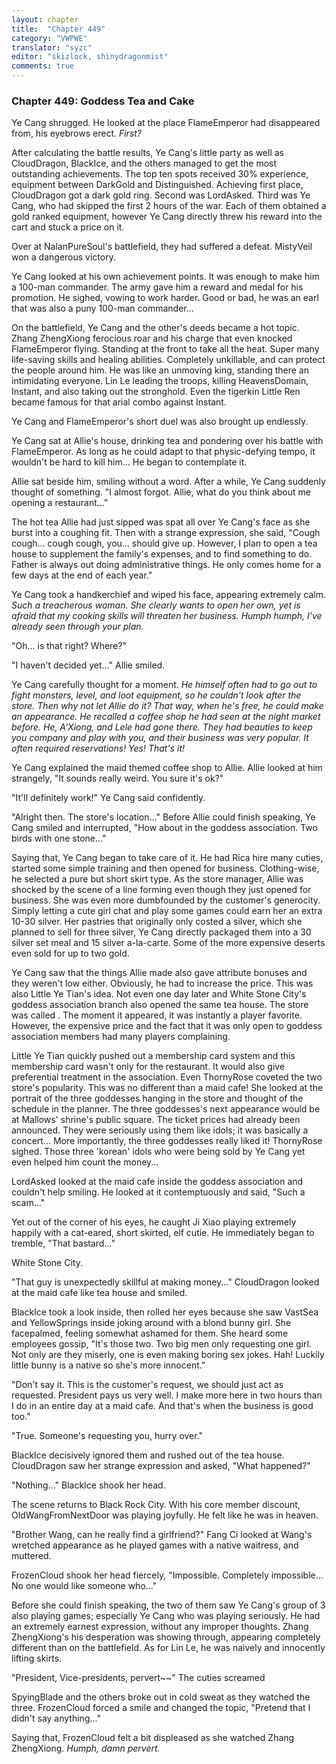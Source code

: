 ```yaml
---
layout: chapter
title:  "Chapter 449"
category: "VWPWE"
translator: "syzc"
editor: "skizlock, shinydragonmist"
comments: true
---
```


### Chapter 449: Goddess Tea and Cake

Ye Cang shrugged. He looked at the place FlameEmperor had disappeared from, his eyebrows erect. *First?*

After calculating the battle results, Ye Cang's little party as well as CloudDragon, BlackIce, and the others managed to get the most outstanding achievements. The top ten spots received 30% experience, equipment between DarkGold and Distinguished. Achieving first place, CloudDragon got a dark gold ring. Second was LordAsked. Third was Ye Cang, who had skipped the first 2 hours of the war. Each of them obtained a gold ranked equipment, however Ye Cang directly threw his reward into the cart and stuck a price on it.

Over at NalanPureSoul's battlefield, they had suffered a defeat. MistyVeil won a dangerous victory.

Ye Cang looked at his own achievement points. It was enough to make him a 100-man commander. The army gave him a reward and medal for his promotion. He sighed, vowing to work harder. Good or bad, he was an earl that was also a puny 100-man commander...

On the battlefield, Ye Cang and the other's deeds became a hot topic. Zhang ZhengXiong ferocious roar and his charge that even knocked FlameEmperor flying. Standing at the front to take all the heat. Super many life-saving skills and healing abilities. Completely unkillable, and can protect the people around him. He was like an unmoving king, standing there an intimidating everyone. Lin Le leading the troops, killing HeavensDomain, Instant, and also taking out the stronghold. Even the tigerkin Little Ren became famous for that arial combo against Instant.

Ye Cang and FlameEmperor's short duel was also brought up endlessly.

Ye Cang sat at Allie's house, drinking tea and pondering over his battle with FlameEmperor. As long as he could adapt to that physic-defying tempo, it wouldn't be hard to kill him... He began to contemplate it.

Allie sat beside him, smiling without a word. After a while, Ye Cang suddenly thought of something. "I almost forgot. Allie, what do you think about me opening a restaurant..."

The hot tea Allie had just sipped was spat all over Ye Cang's face as she burst into a coughing fit. Then with a strange expression, she said, "Cough cough... cough cough, you... should give up. However, I plan to open a tea house to supplement the family's expenses, and to find something to do. Father is always out doing administrative things. He only comes home for a few days at the end of each year."

Ye Cang took a handkerchief and wiped his face, appearing extremely calm. *Such a treacherous woman. She clearly wants to open her own, yet is afraid that my cooking skills will threaten her business. Humph humph, I've already seen through your plan.* 

"Oh... is that right? Where?" 

"I haven't decided yet..." Allie smiled.

Ye Cang carefully thought for a moment. *He himself often had to go out to fight monsters, level, and loot equipment, so he couldn't look after the store. Then why not let Allie do it? That way, when he's free, he could make an appearance. He recalled a coffee shop he had seen at the night market before. He, A'Xiong, and Lele had gone there. They had beauties to keep you company and play with you, and their business was very popular. It often required reservations! Yes! That's it!*

Ye Cang explained the maid themed coffee shop to Allie. Allie looked at him strangely, "It sounds really weird. You sure it's ok?"

"It'll definitely work!" Ye Cang said confidently.

"Alright then. The store's location..." Before Allie could finish speaking, Ye Cang smiled and interrupted, "How about in the goddess association. Two birds with one stone..."

Saying that, Ye Cang began to take care of it. He had Rica hire many cuties, started some simple training and then opened for business. Clothing-wise, he selected a pure but short skirt type. As the store manager, Allie was shocked by the scene of a line forming even though they just opened for business. She was even more dumbfounded by the customer's generocity. Simply letting a cute girl chat and play some games could earn her an extra 10-30 silver. Her pastries that originally only costed a silver, which she planned to sell for three silver, Ye Cang directly packaged them into a 30 silver set meal and 15 silver a-la-carte. Some of the more expensive deserts even sold for up to two gold.

Ye Cang saw that the things Allie made also gave attribute bonuses and they weren't low either. Obviously, he had to increase the price. This was also Little Ye Tian's idea. Not even one day later and White Stone City's goddess association branch also opened the same tea house. The store was called <Goddess Tea and Cake>. The moment it appeared, it was instantly a player favorite. However, the expensive price and the fact that it was only open to goddess association members had many players complaining.

Little Ye Tian quickly pushed out a membership card system and this membership card wasn't only for the restaurant. It would also give preferential treatment in the association. Even ThornyRose coveted the two store's popularity. This was no different than a maid cafe! She looked at the portrait of the three goddesses hanging in the store and thought of the schedule in the planner. The three goddesses's next appearance would be at Mallows' shrine's public square. The ticket prices had already been announced. They were seriously using them like idols; it was basically a concert... More importantly, the three goddesses really liked it! ThornyRose sighed. Those three 'korean' idols who were being sold by Ye Cang yet even helped him count the money...

LordAsked looked at the maid cafe inside the goddess association and couldn't help smiling. He looked at it contemptuously and said, "Such a scam..."

Yet out of the corner of his eyes, he caught Ji Xiao playing extremely happily with a cat-eared, short skirted, elf cutie. He immediately began to tremble, "That bastard..."

White Stone City.

"That guy is unexpectedly skillful at making money..." CloudDragon looked at the maid cafe like tea house and smiled.

BlackIce took a look inside, then rolled her eyes because she saw VastSea and YellowSprings inside joking around with a blond bunny girl. She facepalmed, feeling somewhat ashamed for them. She heard some employees gossip, "It's those two. Two big men only requesting one girl. Not only are they miserly, one is even making boring sex jokes. Hah! Luckily little bunny is a native so she's more innocent."

"Don't say it. This is the customer's request, we should just act as requested. President pays us very well. I make more here in two hours than I do in an entire day at a maid cafe. And that's when the business is good too."

"True. Someone's requesting you, hurry over."

BlackIce decisively ignored them and rushed out of the tea house. CloudDragon saw her strange expression and asked, "What happened?"

"Nothing..." BlackIce shook her head.

The scene returns to Black Rock City. With his core member discount, OldWangFromNextDoor was playing joyfully. He felt like he was in heaven.

"Brother Wang, can he really find a girlfriend?" Fang Ci looked at Wang's wretched appearance as he played games with a native waitress, and muttered.

FrozenCloud shook her head fiercely, "Impossible. Completely impossible... No one would like someone who..."

Before she could finish speaking, the two of them saw Ye Cang's group of 3 also playing games; especially Ye Cang who was playing seriously. He had an extremely earnest expression, without any improper thoughts. Zhang ZhengXiong's his desperation was showing through, appearing completely different than on the battlefield. As for Lin Le, he was naively and innocently lifting skirts. 

"President, Vice-presidents, pervert~~" The cuties screamed

SpyingBlade and the others broke out in cold sweat as they watched the three. FrozenCloud forced a smile and changed the topic, "Pretend that I didn't say anything..."

Saying that, FrozenCloud felt a bit displeased as she watched Zhang ZhengXiong. *Humph, damn pervert.*
